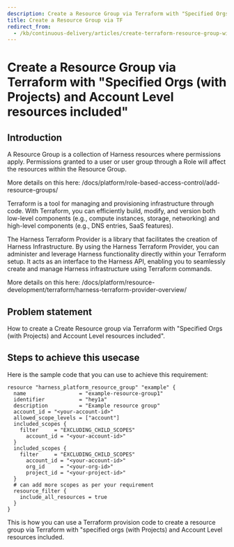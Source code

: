 ```yaml
---
description: Create a Resource Group via Terraform with "Specified Orgs (with Projects) and Account Level resources included". 
title: Create a Resource Group via TF
redirect_from: 
  - /kb/continuous-delivery/articles/create-terraform-resource-group-with-specified-scope-resorces
---
```

# Create a Resource Group via Terraform with "Specified Orgs (with Projects) and Account Level resources included"

## Introduction
A Resource Group is a collection of Harness resources where permissions apply. Permissions granted to a user or user group through a Role will affect the resources within the Resource Group.

More details on this here: /docs/platform/role-based-access-control/add-resource-groups/

Terraform is a tool for managing and provisioning infrastructure through code. With Terraform, you can efficiently build, modify, and version both low-level components (e.g., compute instances, storage, networking) and high-level components (e.g., DNS entries, SaaS features).

The Harness Terraform Provider is a library that facilitates the creation of Harness Infrastructure. By using the Harness Terraform Provider, you can administer and leverage Harness functionality directly within your Terraform setup. It acts as an interface to the Harness API, enabling you to seamlessly create and manage Harness infrastructure using Terraform commands.

More details on this here: /docs/platform/resource-development/terraform/harness-terraform-provider-overview/
## Problem statement

How to create a Create Resource group via Terraform with "Specified Orgs (with Projects) and Account Level resources included". 

## Steps to achieve this usecase
Here is the sample code that you can use to achieve this requirement:

```
resource "harness_platform_resource_group" "example" {
  name                 = "example-resource-group1"
  identifier           = "hey1a"
  description          = "Example resource group"
  account_id = "<your-account-id>"
  allowed_scope_levels = ["account"]
  included_scopes {
    filter     = "EXCLUDING_CHILD_SCOPES"
      account_id = "<your-account-id>"
  }
  included_scopes {
    filter     = "EXCLUDING_CHILD_SCOPES"
      account_id = "<your-account-id>"
      org_id     = "<your-org-id>"
      project_id = "<your-project-id>"
  }
  # can add more scopes as per your requirement
  resource_filter {
    include_all_resources = true
  }
}
```

This is how you can use a Terraform provision code to create a resource group via Terraform with "specified orgs (with Projects) and Account Level resources included.
 